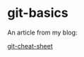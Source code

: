 # git-basics
An article from my blog:

[git-cheat-sheet](https://melonyu.github.io/2018/05/06/git-cheat-sheet/)
